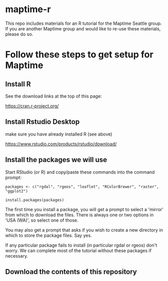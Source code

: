 # maptime-r
This repo includes materials for an R tutorial for the Maptime Seattle group. If you are another Maptime group and would like to re-use these materials, please do so.

# Follow these steps to get setup for Maptime
## Install R
See the download links at the top of this page:

https://cran.r-project.org/

## Install Rstudio Desktop
make sure you have already installed R (see above)

https://www.rstudio.com/products/rstudio/download/

## Install the packages we will use
Start RStudio (or R) and copy/paste these commands into the command prompt:

`packages <- c("rgdal", "rgeos", "leaflet", "RColorBrewer", "raster", "ggplot2")`

`install.packages(packages)`

The first time you install a package, you will get a prompt to select a 'mirror' from which to download the files.
There is always one or two options in 'USA (WA)', so select one of those.

You may also get a prompt that asks if you wish to create a new directory in which to store the package files. Say yes.

If any particular package fails to install (in particular rgdal or rgeos) don't worry. 
We can complete most of the tutorial without these packages if necessary.

## Download the contents of this repository 
